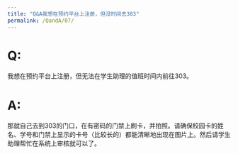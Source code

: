 ```yaml
---
title: "Q&A我想在预约平台上注册，但没时间去303"
permalink: /QandA/07/
---
```


# Q:

我想在预约平台上注册，但无法在学生助理的值班时间内前往303。

# A:

那就自己去到303的门口，在有密码的门禁上刷卡，并拍照。请确保校园卡的姓名、学号和门禁上显示的卡号（比较长的）都能清晰地出现在图片上。然后请学生助理帮忙在系统上审核就可以了。